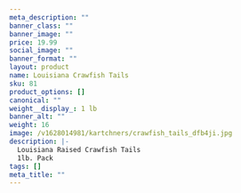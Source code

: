 ```yaml
---
meta_description: ""
banner_class: ""
banner_image: ""
price: 19.99
social_image: ""
banner_format: ""
layout: product
name: Louisiana Crawfish Tails
sku: 81
product_options: []
canonical: ""
weight__display_: 1 lb
banner_alt: ""
weight: 16
image: /v1628014981/kartchners/crawfish_tails_dfb4ji.jpg
description: |-
  Louisiana Raised Crawfish Tails
  1lb. Pack
tags: []
meta_title: ""
---
```

